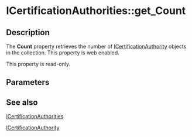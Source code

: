 # ICertificationAuthorities::get_Count

## Description

The **Count** property retrieves the number of [ICertificationAuthority](https://learn.microsoft.com/windows/desktop/api/certenroll/nn-certenroll-icertificationauthority) objects in the collection. This property is web enabled.

This property is read-only.

## Parameters

## See also

[ICertificationAuthorities](https://learn.microsoft.com/windows/desktop/api/certenroll/nn-certenroll-icertificationauthorities)

[ICertificationAuthority](https://learn.microsoft.com/windows/desktop/api/certenroll/nn-certenroll-icertificationauthority)